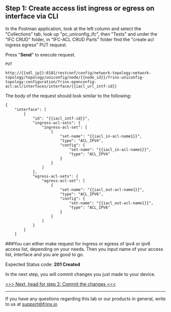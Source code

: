 
## Step 1: Create access list ingress or egress on interface via CLI

In the Postman application, look at the left column and select the "Collections" tab, look up "pc_uniconfig_ifc", then "Tests" and under the "IFC CRUD" folder, in "IFC-ACL CRUD Parts" folder find the "create acl ingress egress" PUT request.


Press "**Send**" to execute request.

```
PUT

http://{{odl_ip}}:8181/restconf/config/network-topology:network-topology/topology/uniconfig/node/{{node_id}}/frinx-uniconfig-topology:configuration/frinx-openconfig-acl:acl/interfaces/interface/{{iacl_url_intf-id}}
```


The body of the request should look similar to the following:

```
{
    "interface": [
        {
            "id": "{{iacl_intf-id}}",
            "ingress-acl-sets": {
                "ingress-acl-set": [
                    {
                        "set-name": "{{iacl_in-acl-name1}}",
                        "type": "ACL_IPV4",
                        "config": {
                            "set-name": "{{iacl_in-acl-name1}}",
                            "type": "ACL_IPV4"
                        }
                    }
                ]
            },
            "egress-acl-sets": {
                "egress-acl-set": [
                    {
                        "set-name": "{{iacl_out-acl-name1}}",
                        "type": "ACL_IPV6",
                        "config": {
                            "set-name": "{{iacl_out-acl-name1}}",
                            "type": "ACL_IPV6"
                        }
                    }
                ]
            }
        }
    ]
```

###You can either make request for ingress or egress of ipv4 or ipv6 access list, depending on your needs. Then you input name of your access list, interface and you are good to go.

Expected Status code: **201 Created**

In the next step, you will commit changes you just made to your device.

[>>> Next, head for step 2: Commit the changes <<<](10.md)

---
If you have any questions regarding this lab or our products in general, write to us at [support@frinx.io](mailto:support@frinx.io)